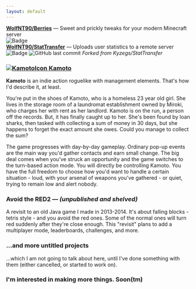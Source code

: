 ```yaml
---
layout: default
---
```


[**WolfNT90/Berries**](https://github.com/WolfNT90/berries) — Sweet and prickly tweaks for your modern Minecraft server<br/>
![Badge](https://shields.io/badge/-Minecraft%20Plugin-green)<br/>
[**WolfNT90/StatTransfer**](https://github.com/WolfNT90/StatTransfer) — Uploads user statistics to a remote server<br/>
![Badge](https://shields.io/badge/-Minecraft%20Plugin-green) ![GitHub last commit](https://img.shields.io/github/last-commit/WolfNT90/StatTransfer) 
*Forked from Kyzegs/StatTransfer*

### [![KamotoIcon](https://cdn.discordapp.com/emojis/767970413384433676.png?v=1&size=16) **Kamoto**](https://gamejolt.com/games/Kamoto/401563)
**Kamoto** is an indie action roguelike with management elements. That's how I'd describe it, at least.

You're put in the shoes of Kamoto, who is a homeless 23 year old girl. She lives in the storage room of a laundromat establishment owned by Miroki, who charges her with rent as her landlord.
Kamoto is on the run, a person off the records. But, it has finally caught up to her.
She's been found by loan sharks, then tasked with collecting a sum of money in 30 days, but she happens to forget the exact amount she owes. Could you manage to collect the sum?

The game progresses with day-by-day gameplay. Ordinary pop-up events are the main way you'd gather contacts and earn small change. The big deal comes when you've struck an opportunity and the game switches to the turn-based action mode. You will directly be controlling Kamoto. You have the full freedom to choose how you'd want to handle a certain situation - loud, with your arsenal of weapons you've gathered - or quiet, trying to remain low and alert nobody.

### **Avoid the RED2** — *(unpublished and shelved)*
A revisit to an old Java game I made in 2013-2014. It's about falling blocks - tetris style - and you avoid the red ones. Some of the normal ones will turn red suddenly after they're close enough.
This "revisit" plans to add a multiplayer mode, leaderboards, challenges, and more.

### ...and more untitled projects
...which I am not going to talk about here, until I've done something with them (either cancelled, or started to work on).

### I'm interested in making more things. Soon(tm)
